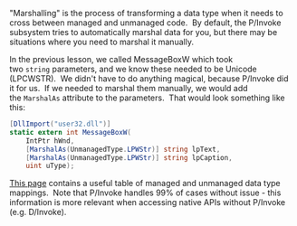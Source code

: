 "Marshalling" is the process of transforming a data type when it needs to cross between managed and unmanaged code.  By default, the P/Invoke subsystem tries to automatically marshal data for you, but there may be situations where you need to marshal it manually.

In the previous lesson, we called MessageBoxW which took two `string` parameters, and we know these needed to be Unicode (LPCWSTR).  We didn't have to do anything magical, because P/Invoke did it for us.  If we needed to marshal them manually, we would add the `MarshalAs` attribute to the parameters.  That would look something like this:

```csharp
[DllImport("user32.dll")]
static extern int MessageBoxW(
    IntPtr hWnd,
    [MarshalAs(UnmanagedType.LPWStr)] string lpText,
    [MarshalAs(UnmanagedType.LPWStr)] string lpCaption,
    uint uType);
```

  

[This page](https://docs.microsoft.com/en-us/dotnet/framework/interop/marshaling-data-with-platform-invoke) contains a useful table of managed and unmanaged data type mappings.  Note that P/Invoke handles 99% of cases without issue - this information is more relevant when accessing native APIs without P/Invoke (e.g. D/Invoke).